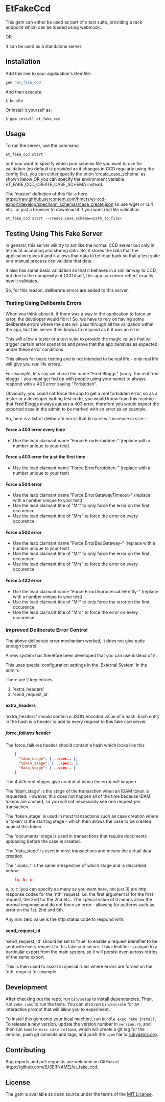 # EtFakeCcd

This gem can either be used as part of a test suite, providing a rack endpoint which can be loaded using
webmock.

OR

It can be used as a standalone server

## Installation

Add this line to your application's Gemfile:

```ruby
gem 'et_fake_ccd'
```

And then execute:

    $ bundle

Or install it yourself as:

    $ gem install et_fake_ccd

## Usage

To run the server, use the command

```
et_fake_ccd start
```

or if you want to specify which json schema file you want to use for validation (no default
is provided as it changes in CCD regularly using the config file), you can either specify the otion
'create_case_schema' as shown below OR you can specify the environment variable ET_FAKE_CCD_CREATE_CASE_SCHEMA instead.

The 'master' definition of this file is here https://raw.githubusercontent.com/hmcts/et-ccd-export/develop/spec/json_schemas/case_create.json
so use wget or curl etc.. or just a browser to download it if you want real life validation.

```
et_fake_ccd start --create_case_schema=<path_to_file>
```
## Testing Using This Fake Server

In general, this server will try to act like the normal CCD server but only in terms of accepting
and storing data.
So, it stores the data that the application gives it and it allows that data to be read back so
that a test suite or a manual process can validate that data.

It also has some basic validation so that it behaves in a similar way to CCD, but due to the complexity of
CCD itself, this app can never reflect exactly how it validates.

So, for this reason, deliberate errors are added to this server.

### Testing Using Deliberate Errors

When you think about it, if there was a way in the application to force an error, the developer 
would fix it !  So, we have to rely on having some deliberate errors where the data will pass through
all the validation within the app, but this server then knows to respond as if it was an error.

This will allow a tester or a test suite to provide the magic values that will trigger certain 
error scenarios and prove that the app behaves as expected under these error conditions.

This allows for basic testing and is not intended to be real life - only real life will give you 
real life errors.

For example, lets say we chose the name "Fred Bloggs" (sorry, the real fred bloggs - you must get fed
up with people using your name) to always respond with a 403 error saying "Forbidden".

Obviously, you could not force the app to get a real forbidden error, so as a tester or a developer 
writing test code, you would know from this readme that Fred Bloggs always causes a 403 error,
therefore you would expect the exported case in the admin to be marked with an error as an example.

So, here is a list of deliberate errors that Im sure will increase in size :-

#### Force a 403 error every time

* Use the lead claimant name "Force ErrorForbidden-<n>" (replace <n> with a number unique to your test)

#### Force a 403 error for just the first time

* Use the lead claimant name "Force ErrorForbidden-<n>" (replace <n> with a number unique to your test)

#### Force a 504 error
* Use the lead claimant name "Force ErrorGatewayTimeout-<n>" (replace <n> with a number unique to your test)
* Use the lead claimant title of "Mr" to only force the error on the first occurence
* Use the lead claimant title of "Mrs" to force the error on every occurence

#### Force a 502 error
* Use the lead claimant name "Force ErrorBadGateway-<n>" (replace <n> with a number unique to your test)
* Use the lead claimant title of "Mr" to only force the error on the first occurence
* Use the lead claimant title of "Mrs" to force the error on every occurence

#### Force a 422 error
* Use the lead claimant name "Force ErrorUnprocessableEntity-<n>" (replace <n> with a number unique to your test)
* Use the lead claimant title of "Mr" to only force the error on the first occurence
* Use the lead claimant title of "Mrs" to force the error on every occurence

### Improved Deliberate Error Control

The above deliberate error mechanism worked, it does not give quite enough control.

A new system has therefore been developed that you can use instead of it.

This uses special configuration settings in the 'External System' in the admin.

There are 2 key entries

1. 'extra_headers'
2. 'send_request_id'

#### extra_headers

'extra_headers' should contain a JSON encoded value of a hash.  Each entry in the hash is a header
to add to every request to this fake ccd server.

##### force_failures header

The force_failures header should contain a hash which looks like this

```json
    {
      "idam_stage": { ..spec.. },
      "token_stage": { ..spec.. },
      "data_stage": { ..spec.. }
    } 

```

The 4 different stages give control of when the error will happen

The 'idam_stage' is the stage of the transaction when an IDAM token is requested.
However, this does not happen all of the time because IDAM tokens are cached, so
you will not necessarily see one request per transaction.

The 'token_stage' is used in most transactions such as case creation
where a 'token' is the starting stage - which then allows the case
to be created against this token.

The 'documents' stage is used in transactions that require documents uploading before the
case is created.

The 'data_stage' is used in most transactions and means the actual data
creation.

The '..spec..' is the same irrespective of which stage and is described below:

```json
    [a, b, c]
```

a, b, c (you can specify as many as you want here, not just 3)
are http response codes for the 'nth' request.  i.e. the first argument
is for the first request, the 2nd for the 2nd etc..
The special value of 0 means allow the normal response and do not force an
error - allowing for patterns such as error on the 1st, 2nd and 5th.

Any non zero value is the http status code to respond with.

#### send_request_id

'send_request_id' should be set to 'true' to enable a request identifier to be sent with every
request to this fake ccd server.  This identifier is unique to a particular export from the main system,
so it will persist even across retries of the same export.

This is then used to assist in special rules where errors are forced on the 'nth' request for example.


## Development

After checking out the repo, run `bin/setup` to install dependencies. Then, run `rake spec` to run the tests. You can also run `bin/console` for an interactive prompt that will allow you to experiment.

To install this gem onto your local machine, run `bundle exec rake install`. To release a new version, update the version number in `version.rb`, and then run `bundle exec rake release`, which will create a git tag for the version, push git commits and tags, and push the `.gem` file to [rubygems.org](https://rubygems.org).

## Contributing

Bug reports and pull requests are welcome on GitHub at https://github.com/[USERNAME]/et_fake_ccd.

## License

The gem is available as open source under the terms of the [MIT License](https://opensource.org/licenses/MIT).
